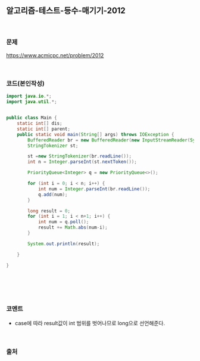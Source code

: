 알고리즘-테스트-등수-매기기-2012
---

<br>

### 문제
https://www.acmicpc.net/problem/2012

<br>

### 코드(본인작성)

```java
import java.io.*;
import java.util.*;


public class Main {
    static int[] dis;
    static int[] parent;
    public static void main(String[] args) throws IOException {
        BufferedReader br = new BufferedReader(new InputStreamReader(System.in));
        StringTokenizer st;

        st =new StringTokenizer(br.readLine());
        int n = Integer.parseInt(st.nextToken());

        PriorityQueue<Integer> q = new PriorityQueue<>();

        for (int i = 0; i < n; i++) {
            int num = Integer.parseInt(br.readLine());
            q.add(num);
        }

        long result = 0;
        for (int i = 1; i < n+1; i++) {
            int num = q.poll();
            result += Math.abs(num-i);
        }

        System.out.println(result);

    }

}





```


<br>

### 코멘트
- case에 따라 result값이 int 범위를 벗어나므로 long으로 선언해준다.
<br>

### 출처
